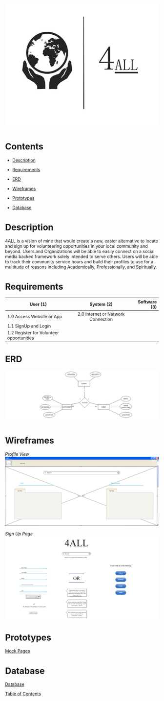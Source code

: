 ![Alt text](https://github.com/wesleykarle/4ALL/blob/master/Logo%20(4ALL).jpg "Logo")


# Contents  
- [Description](#description)  

- [Requirements](#requirements) 

- [ERD](#erd) 

- [Wireframes](#wireframes)

- [Prototypes](#prototypes) 

- [Database](#database)

<a name="desciption"/>
<a name="requirements"/>
<a name="erd"/>
<a name="wireframes"/>
<a name="prototypes"/>
<a name="database"/>


# Description
4ALL is a vision of mine that would create a new, easier alternative to locate and sign up for volunteering opportunities in your local community and beyond. Users and Organizations will be able to easily connect on a social media backed framework solely intended to serve others. Users will be able to track their community service hours and build their profiles to use for a multitude of reasons including Academically, Professionally, and Spiritually. 


# Requirements
| User (1)                                 | System (2)                         | Software (3)   |
| -----------------------------------------|:----------------------------------:| --------------:|
| 1.0 Access Website or App                | 2.0 Internet or Network Connection |                |
| 1.1 SignUp and Login                     |                                    |                |
| 1.2 Register for Volunteer opportunities |                                    |                |



# ERD
![Alt text](https://github.com/wesleykarle/4ALL/blob/master/Documents/Entity%20Relationship%20Diagram%20(ERD).png)


# Wireframes
*Profile View*
![Alt text](https://github.com/wesleykarle/4ALL/blob/master/Logon%20Page.PNG)

*Sign Up Page*
![Alt text](https://github.com/wesleykarle/4ALL/blob/master/Sign%20Up%20Page.PNG)


# Prototypes
[Mock Pages](https://github.com/wesleykarle/4ALL/tree/master/Mock%20Pages)


# Database 
[Database](https://github.com/wesleykarle/4ALL/blob/master/Project%20Code/Database)



[Table of Contents](#contents)
<a name="contents"/>
